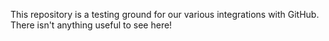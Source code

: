 This repository is a testing ground for our various integrations with GitHub. There isn't anything useful to see here!


